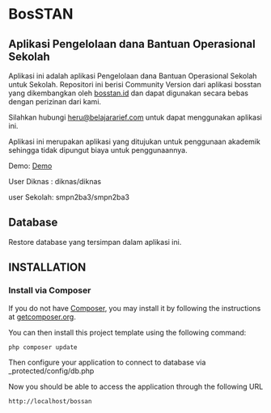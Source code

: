 BosSTAN
===================

Aplikasi Pengelolaan dana Bantuan Operasional Sekolah
-------------------
Aplikasi ini adalah aplikasi Pengelolaan dana Bantuan Operasional Sekolah untuk Sekolah. Repositori ini berisi Community Version dari aplikasi bosstan yang dikembangkan oleh [bosstan.id](https://bosstan.id) dan dapat digunakan secara bebas dengan perizinan dari kami.

Silahkan hubungi heru@belajararief.com untuk dapat menggunakan aplikasi ini.

Aplikasi ini merupakan aplikasi yang ditujukan untuk penggunaan akademik sehingga tidak dipungut biaya untuk penggunaannya.

Demo:  [Demo](http://showcase.belajararief.com/bossan)

User Diknas : diknas/diknas

user Sekolah: smpn2ba3/smpn2ba3

Database
------------

Restore database yang tersimpan dalam aplikasi ini.

INSTALLATION
------------

### Install via Composer

If you do not have [Composer](http://getcomposer.org/), you may install it by following the instructions
at [getcomposer.org](http://getcomposer.org/doc/00-intro.md#installation-nix).

You can then install this project template using the following command:

~~~
php composer update
~~~

Then configure your application to connect to database via _protected/config/db.php

Now you should be able to access the application through the following URL

~~~
http://localhost/bossan
~~~